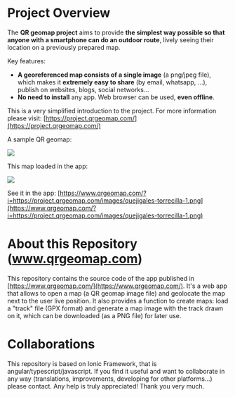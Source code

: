 
# Project Overview

The **QR geomap project** aims to provide **the simplest way possible so that anyone with a smartphone can do an outdoor route**, lively seeing their location on a previously prepared map.

Key features:

- **A georeferenced map consists of a single image** (a png/jpeg file), which makes it **extremely easy to share** (by email, whatsapp, ...), publish on websites, blogs, social networks...
- **No need to install** any app. Web browser can be used, **even offline**.

This is a very simplified introduction to the project. For more information please visit:
[https://project.qrgeomap.com/](https://project.qrgeomap.com/)

A sample QR geomap:

![](https://project.qrgeomap.com/images/quejigales-torrecilla-1.png)

This map loaded in the app:

![](https://project.qrgeomap.com/images/quejigales-torrecilla-mobile.png?v=2)

See it in the app:
[https://www.qrgeomap.com/?i=https://project.qrgeomap.com/images/quejigales-torrecilla-1.png](https://www.qrgeomap.com/?i=https://project.qrgeomap.com/images/quejigales-torrecilla-1.png)

# About this Repository (www.qrgeomap.com)
This repository contains the source code of the app published in [https://www.qrgeomap.com/](https://www.qrgeomap.com/).
It's a web app that allows to open a map (a QR geomap image file) and geolocate the map next to the user live position. 
It also provides a function to create maps: load a "track" file (GPX format) and generate a map image with the track drawn on it, which can be downloaded (as a PNG file) for later use.


# Collaborations
This repository is based on Ionic Framework, that is angular/typescript/javascript.
If you find it useful and want to collaborate in any way (translations, improvements, developing for other platforms...) please contact.
Any help is truly appreciated!
Thank you very much.



